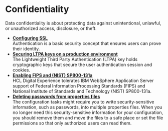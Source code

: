 # Confidentiality

Data confidentiality is about protecting data against unintentional, unlawful, or unauthorized access, disclosure, or theft.

-   **[Configuring SSL](../confidentiality/configuring_ssl)**  
Authentication is a basic security concept that ensures  users can prove their identity.
-   **[Securing LTPA keys on a production environment](../confidentiality/ltpa.md)**  
The Lightweight Third Party Authentication (LTPA) key holds cryptographic keys that secure the user authentication session and cookies. 
-   **[Enabling FIPS and (NIST) SP800-131a](../confidentiality/cfg_fips.md)**  
HCL Digital Experience tolerates IBM WebSphere Application Server support of Federal Information Processing Standards (FIPS) and National Institute of Standards and Technology (NIST) SP800-131a.
-   **[Deleting passwords from properties files](../confidentiality/cfg_fips.md)**  
The configuration tasks might require you to write security-sensitive information, such as passwords, into multiple properties files. When you no longer need this security-sensitive information for your configuration, you should remove them and move the files to a safe place or set the file permissions so that only authorized users can read them.